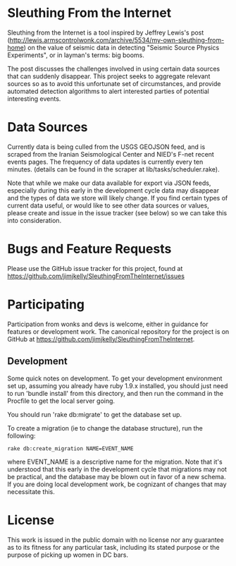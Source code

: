 Sleuthing From the Internet
===========================

Sleuthing from the Internet is a tool inspired by Jeffrey Lewis's post
(http://lewis.armscontrolwonk.com/archive/5534/my-own-sleuthing-from-home) on
the value of seismic data in detecting "Seismic Source Physics Experiments", or
in layman's terms: big booms.

The post discusses the challenges involved in using certain data sources that
can suddenly disappear.  This project seeks to aggregate relevant sources so
as to avoid this unfortunate set of circumstances, and provide automated
detection algorithms to alert interested parties of potential interesting
events.

Data Sources
============

Currently data is being culled from the USGS GEOJSON feed, and is scraped from
the Iranian Seismological Center and NIED's F-net recent events pages. The
frequency of data updates is currently every ten minutes.  (details can be found 
in the scraper at lib/tasks/scheduler.rake).

Note that while we make our data available for export via JSON feeds, especially
during this early in the development cycle data may disappear and the types of
data we store will likely change.  If you find certain types of current 
data useful, or would like to see other data sources or values, please create
and issue in the issue tracker (see below) so we can take this into consideration.

Bugs and Feature Requests
=========================

Please use the GitHub issue tracker for this project, found at
https://github.com/jimjkelly/SleuthingFromTheInternet/issues

Participating
=============

Participation from wonks and devs is welcome, either in guidance for features
or development work.  The canonical repository for the project is on GitHub at
https://github.com/jimjkelly/SleuthingFromTheInternet.

Development
-----------

Some quick notes on development.  To get your development environment set up,
assuming you already have ruby 1.9.x installed, you should just need to run
'bundle install' from this directory, and then run the command in the
Procfile to get the local server going.

You should run 'rake db:migrate' to get the database set up.

To create a migration (ie to change the database structure), run the following:

	rake db:create_migration NAME=EVENT_NAME

where EVENT_NAME is a descriptive name for the migration.  Note that it's
understood that this early in the development cycle that migrations may not be
practical, and the database may be blown out in favor of a new schema.  If
you are doing local development work, be cognizant of changes that may necessitate
this.

License
=======

This work is issued in the public domain with no license nor any guarantee
as to its fitness for any particular task, including its stated purpose or the
purpose of picking up women in DC bars.
